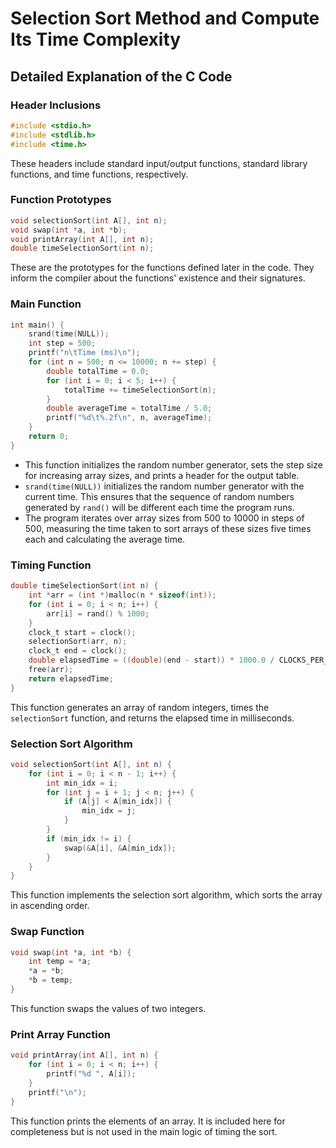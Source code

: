 # Selection Sort Method and Compute Its Time Complexity

## Detailed Explanation of the C Code

### Header Inclusions

```c
#include <stdio.h>
#include <stdlib.h>
#include <time.h>
```
These headers include standard input/output functions, standard library functions, and time functions, respectively.

### Function Prototypes

```c
void selectionSort(int A[], int n);
void swap(int *a, int *b);
void printArray(int A[], int n);
double timeSelectionSort(int n);
```
These are the prototypes for the functions defined later in the code. They inform the compiler about the functions' existence and their signatures.

### Main Function

```c
int main() {
    srand(time(NULL));
    int step = 500;
    printf("n\tTime (ms)\n");
    for (int n = 500; n <= 10000; n += step) {
        double totalTime = 0.0;
        for (int i = 0; i < 5; i++) {
            totalTime += timeSelectionSort(n);
        }
        double averageTime = totalTime / 5.0;
        printf("%d\t%.2f\n", n, averageTime);
    }
    return 0;
}
```
- This function initializes the random number generator, sets the step size for increasing array sizes, and prints a header for the output table.
- `srand(time(NULL))` initializes the random number generator with the current time. This ensures that the sequence of random numbers generated by `rand()` will be different each time the program runs.
- The program iterates over array sizes from 500 to 10000 in steps of 500, measuring the time taken to sort arrays of these sizes five times each and calculating the average time.

### Timing Function

```c
double timeSelectionSort(int n) {
    int *arr = (int *)malloc(n * sizeof(int));
    for (int i = 0; i < n; i++) {
        arr[i] = rand() % 1000;
    }
    clock_t start = clock();
    selectionSort(arr, n);
    clock_t end = clock();
    double elapsedTime = ((double)(end - start)) * 1000.0 / CLOCKS_PER_SEC;
    free(arr);
    return elapsedTime;
}
```
This function generates an array of random integers, times the `selectionSort` function, and returns the elapsed time in milliseconds.

### Selection Sort Algorithm

```c
void selectionSort(int A[], int n) {
    for (int i = 0; i < n - 1; i++) {
        int min_idx = i;
        for (int j = i + 1; j < n; j++) {
            if (A[j] < A[min_idx]) {
                min_idx = j;
            }
        }
        if (min_idx != i) {
            swap(&A[i], &A[min_idx]);
        }
    }
}
```
This function implements the selection sort algorithm, which sorts the array in ascending order.

### Swap Function

```c
void swap(int *a, int *b) {
    int temp = *a;
    *a = *b;
    *b = temp;
}
```
This function swaps the values of two integers.

### Print Array Function

```c
void printArray(int A[], int n) {
    for (int i = 0; i < n; i++) {
        printf("%d ", A[i]);
    }
    printf("\n");
}
```
This function prints the elements of an array. It is included here for completeness but is not used in the main logic of timing the sort.
